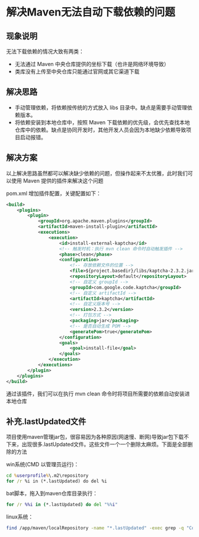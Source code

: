 # 解决Maven无法自动下载依赖的问题

## 现象说明

无法下载依赖的情况大致有两类：

* 无法通过 Maven 中央仓库提供的坐标下载（也许是网络环境导致）
* 类库没有上传至中央仓库只能通过官网或其它渠道下载

## 解决思路

* 手动管理依赖，将依赖按传统的方式放入 libs 目录中。缺点是需要手动管理依赖版本。
* 将依赖安装到本地仓库中，按照 Maven 下载依赖的优先级，会优先查找本地仓库中的依赖。缺点是协同开发时，其他开发人员会因为本地缺少依赖导致项目启动报错。

## 解决方案

以上解决思路虽然都可以解决缺少依赖的问题，但操作起来不太优雅，此时我们可以使用 Maven 提供的插件来解决这个问题

pom.xml 增加插件配置，关键配置如下：
``` xml
<build>
    <plugins>
        <plugin>
            <groupId>org.apache.maven.plugins</groupId>
            <artifactId>maven-install-plugin</artifactId>
            <executions>
                <execution>
                    <id>install-external-kaptcha</id>
                    <!-- 触发时机：执行 mvn clean 命令时自动触发插件 -->
                    <phase>clean</phase>
                    <configuration>
                        <!-- 存放依赖文件的位置 -->
                        <file>${project.basedir}/libs/kaptcha-2.3.2.jar</file>
                        <repositoryLayout>default</repositoryLayout>
                        <!-- 自定义 groupId -->
                        <groupId>com.google.code.kaptcha</groupId>
                        <!-- 自定义 artifactId -->
                        <artifactId>kaptcha</artifactId>
                        <!-- 自定义版本号 -->
                        <version>2.3.2</version>
                        <!-- 打包方式 -->
                        <packaging>jar</packaging>
                        <!-- 是否自动生成 POM -->
                        <generatePom>true</generatePom>
                    </configuration>
                    <goals>
                        <goal>install-file</goal>
                    </goals>
                </execution>
            </executions>
        </plugin>
    </plugins>
</build>
```
通过该插件，我们可以在执行 mvn clean 命令时将项目所需要的依赖自动安装进本地仓库

## 补充.lastUpdated文件

项目使用maven管理jar包，很容易因为各种原因(网速慢、断网)导致jar包下载不下来，出现很多.lastUpdated文件。这些文件一个一个删除太麻烦。下面是全部删除的方法

win系统(CMD 以管理员运行)：
``` cmd
cd %userprofile%\.m2\repository
for /r %i in (*.lastUpdated) do del %i
```

bat脚本，拖入到maven仓库目录执行：
``` bat
for /r %%i in (*.lastUpdated) do del "%%i"
```

linux系统：
``` bash
find /app/maven/localRepository -name "*.lastUpdated" -exec grep -q "Could not transfer" {} \; -print -exec rm {} \; 
```
